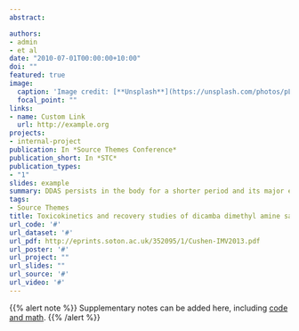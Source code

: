 ```yaml
---
abstract: 

authors:
- admin
- et al
date: "2010-07-01T00:00:00+10:00"
doi: ""
featured: true
image:
  caption: 'Image credit: [**Unsplash**](https://unsplash.com/photos/pLCdAaMFLTE)'
  focal_point: ""
links:
- name: Custom Link
  url: http://example.org
projects:
- internal-project
publication: In *Source Themes Conference*
publication_short: In *STC*
publication_types:
- "1"
slides: example
summary: DDAS persists in the body for a shorter period and its major excretory route is through urine. DDAS has lower affinity to accumulate in tissues, and intensity of cellular alterations is not severe after single-dose oral administration.
tags:
- Source Themes
title: Toxicokinetics and recovery studies of dicamba dimethyl amine salt in goats following single oral administration
url_code: '#'
url_dataset: '#'
url_pdf: http://eprints.soton.ac.uk/352095/1/Cushen-IMV2013.pdf
url_poster: '#'
url_project: ""
url_slides: ""
url_source: '#'
url_video: '#'
---
```


{{% alert note %}}
Supplementary notes can be added here, including [code and math](https://sourcethemes.com/academic/docs/writing-markdown-latex/).
{{% /alert %}}

